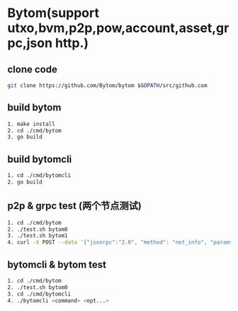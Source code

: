 # Bytom(support utxo,bvm,p2p,pow,account,asset,grpc,json http.)

## clone code
``` bash
git clone https://github.com/Bytom/bytom $GOPATH/src/github.com
```
## build bytom
``` bash
1. make install
2. cd ./cmd/bytom
3. go build
```
## build bytomcli
``` bash
1. cd ./cmd/bytomcli
2. go build
```
## p2p & grpc test (两个节点测试)
``` bash
1. cd ./cmd/bytom
2. ./test.sh bytom0
3. ./test.sh bytom1
4. curl -X POST --data '{"jsonrpc":"2.0", "method": "net_info", "params":[], "id":"67"}' http://127.0.0.1:46657
```
## bytomcli & bytom test
``` bash
1. cd ./cmd/bytom
2. ./test.sh bytom0
3. cd ./cmd/bytomcli
4. ./bytomcli <command> <opt...>
```

